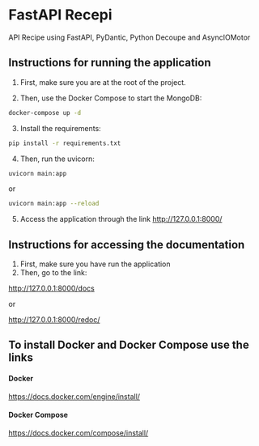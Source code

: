 # FastAPI Recepi
API Recipe using FastAPI, PyDantic, Python Decoupe and AsyncIOMotor


## Instructions for running the application

1. First, make sure you are at the root of the project.

2. Then, use the Docker Compose to start the MongoDB:

```sh
docker-compose up -d
```

3. Install the requirements:
```sh
pip install -r requirements.txt
```

4. Then, run the uvicorn:

```sh
uvicorn main:app
```
or 
```sh
uvicorn main:app --reload
```

5. Access the application through the link http://127.0.0.1:8000/

## Instructions for accessing the documentation

1. First, make sure you have run the application
2. Then, go to the link:

http://127.0.0.1:8000/docs

or

http://127.0.0.1:8000/redoc/



## To install Docker and Docker Compose use the links

#### Docker
https://docs.docker.com/engine/install/

#### Docker Compose
https://docs.docker.com/compose/install/
